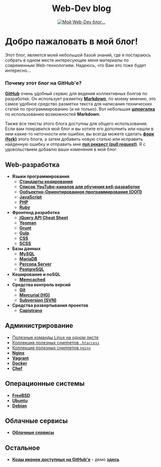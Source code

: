 <h1 align="center">
  <a  href="#web-dev-blog"
      class="anchor"
      name="web-dev-blog"><span class="mini-icon mini-icon-link"></span></a>
  Web-Dev blog
</h1>

<p align="center">
  <a href="https://github.com/uran1980/web-dev-blog/blob/master/README.md">
    <img  style="max-width:100%;"
          alt="Мой Web-Dev блог..."
          src="https://raw.github.com/uran1980/web-dev-blog/master/images/webdev_0.png" />
  </a>
</p>

# Добро пажаловать в мой блог!
Этот блог, является моей небольшой базой знаний, где я постараюсь собрать в одном месте интересующие меня материалы по современным Web-технологиям. Надеюсь, что Вам это тоже будет интересно...

### Почему этот блог на GitHub'е?
**[GitHub](https://github.com)** очень удобный сервис для ведения коллективных болгов по разработке. Он использует разметку **[Markdown](http://github.github.com/github-flavored-markdown)**, по моему мнению, это  самое удобное средство разметки текста для написания технических статей по программированию (и не только). Вот небольшая **[шпоргалка](https://github.com/adam-p/markdown-here/wiki/Markdown-Cheatsheet)** по использованию возможностей **Markdown**.

Также все тексты этого блога доступны для общего использования. Если вам понравился мой блог и вы хотите его дополнить или нашли в нем какие-то неточности или ошибки, вы всегда можете сделать **[форк (fork)](https://help.github.com/articles/fork-a-repo)** этого блога, а затем добавить новую статью или исправить найденную ошибку и отправить мне **[пул реквест (pull request)](http://habrahabr.ru/post/125999/)**. Я с удовольствием добавлю ваши изменения в мой блог.

## Web-разработка
* **Языки программирования**
  * **[Стандарты кодирования](https://github.com/uran1980/web-dev-blog/blob/master/Coding-standarts/README.md)**
  * **[Список YouTube-каналов для обучения веб-разработке](https://github.com/forwebdev/channels)**
  * **[Ообъектно-Ориентированное программирование (ООП)](https://github.com/uran1980/web-dev-blog/blob/master/OOP%20-%20ObjectOrientedProgramming/README.md)**
  * **[JavaScript](https://github.com/uran1980/web-dev-blog/blob/master/JavaScript/README.md)**
  * **[PHP](https://github.com/uran1980/web-dev-blog/blob/master/PHP/README.md)**
  * **[Ruby](https://github.com/uran1980/web-dev-blog/blob/master/Ruby/README.md)**
* **Фронтенд разработка**
  * **[jQuery API Cheat Sheet](http://jqapi.ru/)**
  * **[Yeoman](https://github.com/uran1980/web-dev-blog/blob/master/Frontend/Yeoman/README.md)**
  * **[Grunt](https://github.com/uran1980/web-dev-blog/blob/master/Frontend/Grunt/README.md)**
  * **[Gulp](https://github.com/uran1980/web-dev-blog/blob/master/Frontend/Gulp/README.md)**
  * **[CSS](https://github.com/uran1980/web-dev-blog/blob/master/Frontend/CSS/README.md)**
  * **[SCSS](https://github.com/uran1980/web-dev-blog/blob/master/Frontend/SASS/README.md)**
* **Базы данных**
  * **[MySQL](https://github.com/uran1980/web-dev-blog/blob/master/DataBases/MySQL/README.md)**
  * **[MariaDB](https://github.com/uran1980/web-dev-blog/blob/master/DataBases/MariaDB/README.md)**
  * **[Percona Server](https://github.com/uran1980/web-dev-blog/blob/master/DataBases/Percona-Server/README.md)**
  * **[PostgreSQL](https://github.com/uran1980/web-dev-blog/blob/master/DataBases/PostgreSQL/README.md)**
* **Кеширование и noSQL**
  * **[Memcached](https://github.com/uran1980/web-dev-blog/blob/master/Memcached/README.md)**
* **Средства контроль версий**
  * **[Git](https://github.com/uran1980/web-dev-blog/blob/master/Git/README.md)**
  * **[Mercurial (HG)](https://github.com/uran1980/web-dev-blog/blob/master/Mercurial/README.md)**
  * **[Subversion (SVN)](https://github.com/uran1980/web-dev-blog/blob/master/SVN/README.md)**
* **Средства развертывания проектов**
  * **[Capistrano](https://github.com/uran1980/web-dev-blog/blob/master/Capistrano/README.md)**

## Администрирование
* [Полезные команды Linux на одном листе](https://github.com/uran1980/web-dev-blog/blob/master/Linux/linux-commands.md)
* [Коллекция полезных сниппетов ```.htaccess```](https://github.com/phanan/htaccess)
* [Коллекция полезных сниппетов ```nginx```](https://github.com/lebinh/nginx-conf)
* **[Nginx](https://github.com/uran1980/web-dev-blog/blob/master/Nginx/README.md)**
* **[Vagrant](https://github.com/uran1980/web-dev-blog/blob/master/Vagrant/README.md)**
* **[Docker](https://github.com/uran1980/web-dev-blog/blob/master/Docker/README.md)**
* **[Chef](https://github.com/uran1980/web-dev-blog/blob/master/Chef/README.md)**

## Операционные системы
* **[FreeBSD](https://github.com/uran1980/web-dev-blog/blob/master/FreeBSD/README.md)**
* **[Ubuntu](https://github.com/uran1980/web-dev-blog/blob/master/Linux/Ubuntu/README.md)**
* **[Debian](https://github.com/uran1980/web-dev-blog/blob/master/Linux/Debian/README.md)**


## Облачные сервисы
* **[Облачные сервисы](https://github.com/uran1980/web-dev-blog/blob/master/Cloud-Services/README.md)**


## Остальное
* **[Коды иконок доступных на GitHub'е](https://github.com/uran1980/emoji-cheat-sheet.com)** - демо **[здесь](http://www.emoji-cheat-sheet.com/)**

